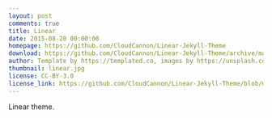 ```yaml
---
layout: post
comments: true
title: Linear
date: 2015-08-20 00:00:00
homepage: https://github.com/CloudCannon/Linear-Jekyll-Theme
download: https://github.com/CloudCannon/Linear-Jekyll-Theme/archive/master.zip
author: Template by https://templated.co, images by https://unsplash.com, ported by https://cloudcannon.com
thumbnail: linear.jpg
license: CC-BY-3.0
license_link: https://github.com/CloudCannon/Linear-Jekyll-Theme/blob/master/LICENSE.txt
---
```


Linear theme.

